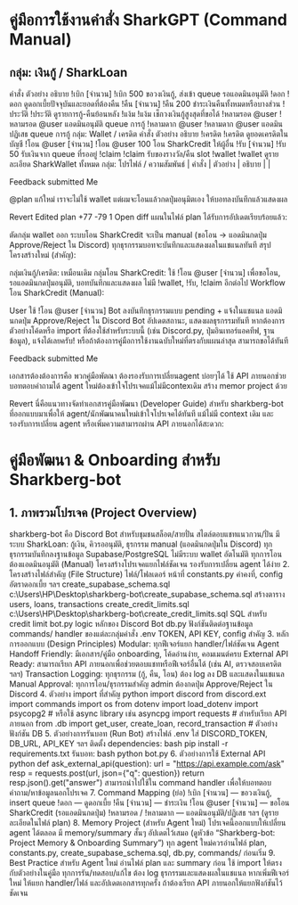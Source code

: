 # คู่มือการใช้งานคำสั่ง SharkGPT (Command Manual)

## กลุ่ม: เงินกู้ / SharkLoan
คำสั่ง	ตัวอย่าง	อธิบาย 
!เบิก [จำนวน]	!เบิก 500	ขอวงเงินกู้, ส่งเข้า queue รอแอดมินอนุมัติ
!ดอก	!ดอก	ดูดอกเบี้ยปัจจุบันและยอดที่ต้องคืน
!คืน [จำนวน]	!คืน 200	ชำระเงินคืนทั้งหมดหรือบางส่วน
!ประวัติ	!ประวัติ	ดูรายการกู้-คืนย้อนหลัง
!แง้ม	!แง้ม	เช็กวงเงินกู้สูงสุดที่ขอได้
!หลามรอด @user	!หลามรอด @user	แอดมินอนุมัติ queue การกู้
!หลามดาก @user	!หลามดาก @user	แอดมินปฏิเสธ queue การกู้
กลุ่ม: Wallet / เครดิต
คำสั่ง	ตัวอย่าง	อธิบาย
!เครดิต	!เครดิต	ดูยอดเครดิตในบัญชี
!โอน @user [จำนวน]	!โอน @user 100	โอน SharkCredit ให้ผู้อื่น
!รับ [จำนวน]	!รับ 50	รับเงินจาก queue ที่รออยู่
!claim	!claim	รับของรางวัล/คืน slot
!wallet	!wallet	ดูรายละเอียด SharkWallet ทั้งหมด
กลุ่ม: โปรไฟล์ / ความสัมพันธ์
| คำสั่ง | ตัวอย่าง | อธิบาย | |

Feedback submitted
Me

@plan แก้ใหม่ เราจะไม่ใช้ wallet แต่ผมจะโอนแล้วกดปุ่มอนุมิตเอง ให้บอทลงบันทึกแล้วแสดงผล

Revert
Edited
plan
+77
-79
 1
Open diff
แผนในไฟล์ plan ได้รับการอัปเดตเรียบร้อยแล้ว:

ตัดกลุ่ม wallet ออก
ระบบโอน SharkCredit จะเป็น manual (ขอโอน → แอดมินกดปุ่ม Approve/Reject ใน Discord)
ทุกธุรกรรมบอทจะบันทึกและแสดงผลในแชแนลทันที
สรุปโครงสร้างใหม่ (สำคัญ):

กลุ่มเงินกู้/เครดิต: เหมือนเดิม
กลุ่มโอน SharkCredit: ใช้ !โอน @user [จำนวน] เพื่อขอโอน, รอแอดมินกดปุ่มอนุมัติ, บอทบันทึกและแสดงผล
ไม่มี !wallet, !รับ, !claim อีกต่อไป
Workflow โอน SharkCredit (Manual):

User ใช้ !โอน @user [จำนวน]
Bot ลงบันทึกธุรกรรมแบบ pending + แจ้งในแชแนล
แอดมินกดปุ่ม Approve/Reject ใน Discord
Bot อัปเดตสถานะ, แสดงผลธุรกรรมทันที
หากต้องการตัวอย่างโค้ดหรือ import ที่ต้องใช้สำหรับระบบนี้ (เช่น Discord.py, ปุ่มอินเทอร์แอคทีฟ, ฐานข้อมูล), แจ้งได้เลยครับ!
หรือถ้าต้องการคู่มือการใช้งานฉบับใหม่ที่ตรงกับแผนล่าสุด สามารถขอได้ทันที

Feedback submitted
Me

เอกสารต้องต้องการคือ พวกคู่มือพัตณา ต้องรองรับการเปลี่ยนagent บ่อยๆได้ ใช้ API ภายนอกช่วยบอทตอบคำถามได้ agent ใหม่ต้องเข้าใจโปรเจคแม้ไม่มีcontexเดิม สร้าง memor project ด้วย

Revert
นี่คือแนวทางจัดทำเอกสารคู่มือพัฒนา (Developer Guide) สำหรับ sharkberg-bot ที่ออกแบบมาเพื่อให้ agent/นักพัฒนาคนใหม่เข้าใจโปรเจคได้ทันที แม้ไม่มี context เดิม และรองรับการเปลี่ยน agent หรือเพิ่มความสามารถผ่าน API ภายนอกได้สะดวก:
# คู่มือพัฒนา & Onboarding สำหรับ Sharkberg-bot

## 1. ภาพรวมโปรเจค (Project Overview)
sharkberg-bot คือ Discord Bot สำหรับชุมชนสล็อต/สายปั่น
สไตล์ตอบแชทแนวกวน/ปั่น
มีระบบ SharkLoan: กู้เงิน, คิวรออนุมัติ, ธุรกรรม manual (แอดมินกดปุ่มใน Discord)
ทุกธุรกรรมบันทึกลงฐานข้อมูล Supabase/PostgreSQL
ไม่มีระบบ wallet อัตโนมัติ ทุกการโอนต้องแอดมินอนุมัติ (Manual)
โครงสร้างโปรเจคแยกไฟล์ชัดเจน รองรับการเปลี่ยน agent ได้ง่าย
2. โครงสร้างไฟล์สำคัญ (File Structure)
ไฟล์/โฟลเดอร์	หน้าที่
constants.py
ค่าคงที่, config อัตราดอกเบี้ย ฯลฯ
create_supabase_schema.sql
c:\Users\HP\Desktop\sharkberg-bot\create_supabase_schema.sql
สร้างตาราง users, loans, transactions
create_credit_limits.sql
c:\Users\HP\Desktop\sharkberg-bot\create_credit_limits.sql
SQL สำหรับ credit limit
bot.py
logic หลักของ Discord Bot
db.py	ฟังก์ชันติดต่อฐานข้อมูล
commands/	handler ของแต่ละกลุ่มคำสั่ง
.env
TOKEN, API KEY, config สำคัญ
3. หลักการออกแบบ (Design Principles)
Modular: ทุกฟีเจอร์แยก handler/ไฟล์ชัดเจน
Agent Handoff Friendly: มีเอกสาร/คู่มือ onboarding, โค้ดอ่านง่าย, คอมเมนต์ครบ
External API Ready: สามารถเรียก API ภายนอกเพื่อช่วยตอบแชทหรือฟีเจอร์อื่นได้ (เช่น AI, ตรวจสอบเครดิต ฯลฯ)
Transaction Logging: ทุกธุรกรรม (กู้, คืน, โอน) ต้อง log ลง DB และแสดงในแชแนล
Manual Approval: ทุกการโอน/ธุรกรรมสำคัญ admin ต้องกดปุ่ม Approve/Reject ใน Discord
4. ตัวอย่าง import ที่สำคัญ
python
import discord
from discord.ext import commands
import os
from dotenv import load_dotenv
import psycopg2  # หรือใช้ async library เช่น asyncpg
import requests  # สำหรับเรียก API ภายนอก
from .db import get_user, create_loan, record_transaction  # ตัวอย่างฟังก์ชัน DB
5. ตัวอย่างการรันบอท (Run Bot)
สร้างไฟล์ 
.env
 ใส่ DISCORD_TOKEN, DB_URL, API_KEY ฯลฯ
ติดตั้ง dependencies:
bash
pip install -r requirements.txt
รันบอท:
bash
python bot.py
6. ตัวอย่างการใช้ External API
python
def ask_external_api(question):
    url = "https://api.example.com/ask"
    resp = requests.post(url, json={"q": question})
    return resp.json().get("answer")
สามารถนำไปใช้ใน command handler เพื่อให้บอทตอบคำถาม/หาข้อมูลนอกโปรเจค
7. Command Mapping (ย่อ)
!เบิก [จำนวน] — ขอวงเงินกู้, insert queue
!ดอก — ดูดอกเบี้ย
!คืน [จำนวน] — ชำระเงิน
!โอน @user [จำนวน] — ขอโอน SharkCredit (รอแอดมินกดปุ่ม)
!หลามรอด / !หลามดาก — แอดมินอนุมัติ/ปฏิเสธ
ฯลฯ (ดูรายละเอียดในไฟล์ plan)
8. Memory Project (สำหรับ Agent ใหม่)
โปรเจคนี้ออกแบบให้เปลี่ยน agent ได้ตลอด
มี memory/summary สั้นๆ อัปเดตไว้เสมอ (ดูหัวข้อ “Sharkberg-bot: Project Memory & Onboarding Summary”)
ทุก agent ใหม่ควรอ่านไฟล์ plan, constants.py, create_supabase_schema.sql, db.py, commands/ ก่อนเริ่ม
9. Best Practice สำหรับ Agent ใหม่
อ่านไฟล์ plan และ summary ก่อน
ใช้ import ให้ตรงกับตัวอย่างในคู่มือ
ทุกการรัน/ทดสอบ/แก้ไข ต้อง log ธุรกรรมและแสดงผลในแชแนล
หากเพิ่มฟีเจอร์ใหม่ ให้แยก handler/ไฟล์ และอัปเดตเอกสารทุกครั้ง
ถ้าต้องเรียก API ภายนอกให้แยกฟังก์ชันไว้ชัดเจน
